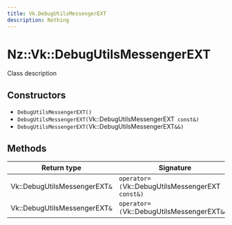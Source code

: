 ```yaml
---
title: Vk.DebugUtilsMessengerEXT
description: Nothing
---
```


# Nz::Vk::DebugUtilsMessengerEXT

Class description

## Constructors

- `DebugUtilsMessengerEXT()`
- `DebugUtilsMessengerEXT(`Vk::DebugUtilsMessengerEXT` const&)`
- `DebugUtilsMessengerEXT(`Vk::DebugUtilsMessengerEXT`&&)`

## Methods

| Return type | Signature |
| ----------- | --------- |
| Vk::DebugUtilsMessengerEXT`&` | `operator=(`Vk::DebugUtilsMessengerEXT` const&)` |
| Vk::DebugUtilsMessengerEXT`&` | `operator=(`Vk::DebugUtilsMessengerEXT`&&)` |
